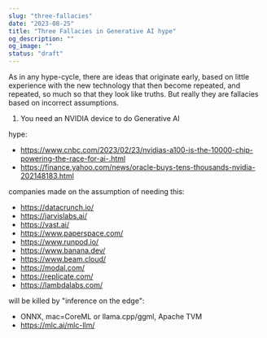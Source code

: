 ```yaml
---
slug: "three-fallacies"
date: "2023-08-25"
title: "Three Fallacies in Generative AI hype"
og_description: ""
og_image: ""
status: "draft"
---
```


As in any hype-cycle, there are ideas that originate early, based on little experience with the new technology
that then become repeated, and repeated, so much so that they look like truths.  But really they are fallacies based on incorrect assumptions.

1. You need an NVIDIA device to do Generative AI

hype:
- https://www.cnbc.com/2023/02/23/nvidias-a100-is-the-10000-chip-powering-the-race-for-ai-.html
- https://finance.yahoo.com/news/oracle-buys-tens-thousands-nvidia-202148183.html

companies made on the assumption of needing this:
- https://datacrunch.io/
- https://jarvislabs.ai/
- https://vast.ai/
- https://www.paperspace.com/
- https://www.runpod.io/
- https://www.banana.dev/
- https://www.beam.cloud/
- https://modal.com/
- https://replicate.com/
- https://lambdalabs.com/

will be killed by "inference on the edge":
- ONNX, mac=CoreML or llama.cpp/ggml, Apache TVM
- https://mlc.ai/mlc-llm/



